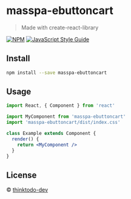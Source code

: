 # masspa-ebuttoncart

> Made with create-react-library

[![NPM](https://img.shields.io/npm/v/masspa-ebuttoncart.svg)](https://www.npmjs.com/package/masspa-ebuttoncart) [![JavaScript Style Guide](https://img.shields.io/badge/code_style-standard-brightgreen.svg)](https://standardjs.com)

## Install

```bash
npm install --save masspa-ebuttoncart
```

## Usage

```jsx
import React, { Component } from 'react'

import MyComponent from 'masspa-ebuttoncart'
import 'masspa-ebuttoncart/dist/index.css'

class Example extends Component {
  render() {
    return <MyComponent />
  }
}
```

## License

 © [thinktodo-dev](https://github.com/thinktodo-dev)
